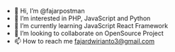 - 👋 Hi, I’m @fajarpostman
- 👀 I’m interested in PHP, JavaScript and Python
- 🌱 I’m currently learning JavaScript React Framework
- 💞️ I’m looking to collaborate on OpenSource Project 
- 📫 How to reach me fajardwirianto3@gmail.com

<!---
fajarpostman/fajarpostman is a ✨ special ✨ repository because its `README.md` (this file) appears on your GitHub profile.
You can click the Preview link to take a look at your changes.
--->
